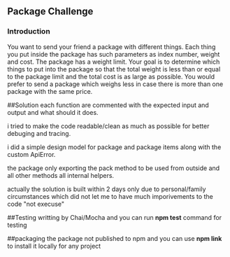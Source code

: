 ## Package Challenge

### Introduction
You want to send your friend a package with different things.
Each thing you put inside the package has such parameters as index number, weight and cost. The
package has a weight limit. Your goal is to determine which things to put into the package so that the
total weight is less than or equal to the package limit and the total cost is as large as possible.
You would prefer to send a package which weighs less in case there is more than one package with the
same price.

##Solution
each function are commented with the expected input and output and what should it does.

i tried to make the code readable/clean as much as possible for better debuging and tracing.

i did a simple design model for package and package items along with the custom ApiError.

the package only exporting the pack method to be used from outside and all other methods all internal helpers.

actually the solution is built within 2 days only due to personal/family circumstances which did not let me to have much imporivements to the code "not execuse"

##Testing
writting by Chai/Mocha and you can run **npm test** command for testing

##packaging
the package not published to npm and you can use **npm link** to install it locally for any project

